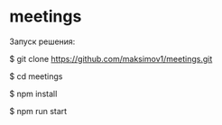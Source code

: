 # meetings
Запуск решения:

$ git clone https://github.com/maksimov1/meetings.git

$ cd meetings

$ npm install

$ npm run start

